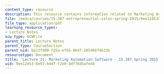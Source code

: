 ```yaml
---
content_type: resource
description: This resource contains information related to Marketing Automation Software.
file: /media/courses/15-387-entrepreneurial-sales-spring-2015/9ee124538e976447f2e08df76d5afed4_MIT15_387S15_Lecture21.pdf
file_type: application/pdf
learning_resource_types:
- Lecture Notes
ocw_type: OCWFile
parent_title: Lecture Notes
parent_type: CourseSection
parent_uid: ba12fd09-fd5a-ef65-064f-20546074b33b
resourcetype: Document
title: 'Lecture 21: Marketing Automation Software - 15.387 Spring 2015'
uid: 9ee12453-8e97-6447-f2e0-8df76d5afed4
---
```

